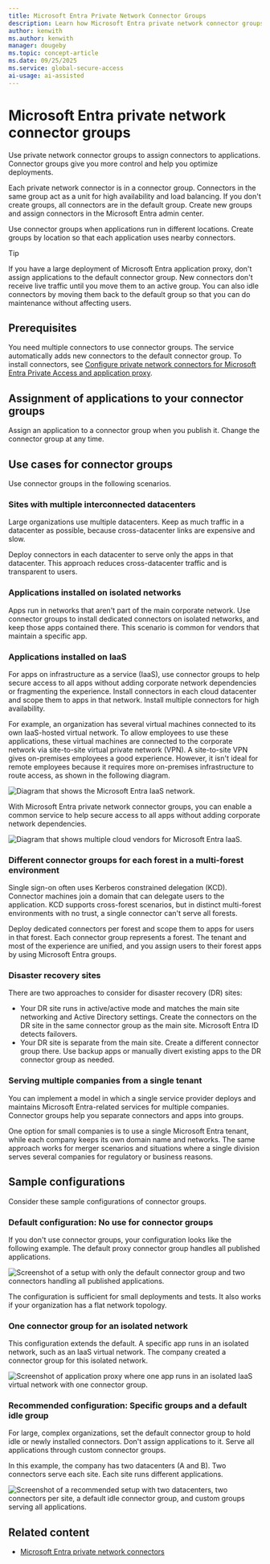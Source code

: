 ```yaml
---
title: Microsoft Entra Private Network Connector Groups
description: Learn how Microsoft Entra private network connector groups work, and how Microsoft Entra Private Access and application proxy use them.
author: kenwith
ms.author: kenwith
manager: dougeby
ms.topic: concept-article
ms.date: 09/25/2025
ms.service: global-secure-access
ai-usage: ai-assisted
---
```


# Microsoft Entra private network connector groups

Use private network connector groups to assign connectors to applications. Connector groups give you more control and help you optimize deployments.

Each private network connector is in a connector group. Connectors in the same group act as a unit for high availability and load balancing. If you don't create groups, all connectors are in the default group. Create new groups and assign connectors in the Microsoft Entra admin center.

Use connector groups when applications run in different locations. Create groups by location so that each application uses nearby connectors.

> [!TIP]
> If you have a large deployment of Microsoft Entra application proxy, don't assign applications to the default connector group. New connectors don't receive live traffic until you move them to an active group. You can also idle connectors by moving them back to the default group so that you can do maintenance without affecting users.

## Prerequisites

You need multiple connectors to use connector groups. The service automatically adds new connectors to the default connector group. To install connectors, see [Configure private network connectors for Microsoft Entra Private Access and application proxy](how-to-configure-connectors.md).

## Assignment of applications to your connector groups

Assign an application to a connector group when you publish it. Change the connector group at any time.

## Use cases for connector groups

Use connector groups in the following scenarios.

### Sites with multiple interconnected datacenters

Large organizations use multiple datacenters. Keep as much traffic in a datacenter as possible, because cross-datacenter links are expensive and slow.

Deploy connectors in each datacenter to serve only the apps in that datacenter. This approach reduces cross-datacenter traffic and is transparent to users.

### Applications installed on isolated networks

Apps run in networks that aren't part of the main corporate network. Use connector groups to install dedicated connectors on isolated networks, and keep those apps contained there. This scenario is common for vendors that maintain a specific app.

### Applications installed on IaaS

For apps on infrastructure as a service (IaaS), use connector groups to help secure access to all apps without adding corporate network dependencies or fragmenting the experience. Install connectors in each cloud datacenter and scope them to apps in that network. Install multiple connectors for high availability.

For example, an organization has several virtual machines connected to its own IaaS-hosted virtual network. To allow employees to use these applications, these virtual machines are connected to the corporate network via site-to-site virtual private network (VPN). A site-to-site VPN gives on-premises employees a good experience. However, it isn't ideal for remote employees because it requires more on-premises infrastructure to route access, as shown in the following diagram.

![Diagram that shows the Microsoft Entra IaaS network.](./media/concept-connector-groups/application-proxy-iaas-network.png)
  
With Microsoft Entra private network connector groups, you can enable a common service to help secure access to all apps without adding corporate network dependencies.

![Diagram that shows multiple cloud vendors for Microsoft Entra IaaS.](./media/concept-connector-groups/application-proxy-multiple-cloud-vendors.png)

### Different connector groups for each forest in a multi-forest environment

Single sign-on often uses Kerberos constrained delegation (KCD). Connector machines join a domain that can delegate users to the application. KCD supports cross-forest scenarios, but in distinct multi-forest environments with no trust, a single connector can't serve all forests.

Deploy dedicated connectors per forest and scope them to apps for users in that forest. Each connector group represents a forest. The tenant and most of the experience are unified, and you assign users to their forest apps by using Microsoft Entra groups.

### Disaster recovery sites

There are two approaches to consider for disaster recovery (DR) sites:

- Your DR site runs in active/active mode and matches the main site networking and Active Directory settings. Create the connectors on the DR site in the same connector group as the main site. Microsoft Entra ID detects failovers.
- Your DR site is separate from the main site. Create a different connector group there. Use backup apps or manually divert existing apps to the DR connector group as needed.

### Serving multiple companies from a single tenant

You can implement a model in which a single service provider deploys and maintains Microsoft Entra-related services for multiple companies. Connector groups help you separate connectors and apps into groups.

One option for small companies is to use a single Microsoft Entra tenant, while each company keeps its own domain name and networks. The same approach works for merger scenarios and situations where a single division serves several companies for regulatory or business reasons.

## Sample configurations

Consider these sample configurations of connector groups.

### Default configuration: No use for connector groups

If you don't use connector groups, your configuration looks like the following example. The default proxy connector group handles all published applications.

![Screenshot of a setup with only the default connector group and two connectors handling all published applications.](./media/concept-connector-groups/application-proxy-sample-config-1.png)

The configuration is sufficient for small deployments and tests. It also works if your organization has a flat network topology.

### One connector group for an isolated network

This configuration extends the default. A specific app runs in an isolated network, such as an IaaS virtual network. The company created a connector group for this isolated network.

![Screenshot of application proxy where one app runs in an isolated IaaS virtual network with one connector group.](./media/concept-connector-groups/application-proxy-sample-config-2.png)

### Recommended configuration: Specific groups and a default idle group

For large, complex organizations, set the default connector group to hold idle or newly installed connectors. Don't assign applications to it. Serve all applications through custom connector groups.

In this example, the company has two datacenters (A and B). Two connectors serve each site. Each site runs different applications.

![Screenshot of a recommended setup with two datacenters, two connectors per site, a default idle connector group, and custom groups serving all applications.](./media/concept-connector-groups/application-proxy-sample-config-3.png)

## Related content

- [Microsoft Entra private network connectors](concept-connectors.md)
